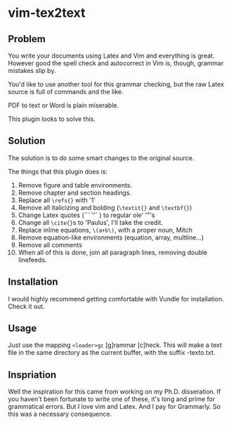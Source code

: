 vim-tex2text
=============

Problem
-------

You write your documents using Latex and Vim and everything is great.
However good the spell check and autocorrect in Vim is, though, grammar
mistakes slip by. 

You'd like to use another tool for this grammar checking, but the raw
Latex source is full of commands and the like. 

PDF to text or Word is plain miserable. 

This plugin looks to solve this. 


Solution
--------

The solution is to do some smart changes to the original source. 

The things that this plugin does is:

1. Remove figure and table environments. 
2. Remove chapter and section headings.
3. Replace all `\refs{}` with '1'
4. Remove all italicizing and bolding (`\textit{}` and `\textbf{}`)
5. Change Latex quotes (````''` ) to regular ole' '"'s
6. Change all `\cite{}`s to 'Paulus', I'll take the credit.
7. Replace inline equations, `\(a+b\)`, with a proper noun, Mitch
8. Remove equation-like environments (equation, array, multline...)
9. Remove all comments
10. When all of this is done, join all paragraph lines, removing double
   linefeeds.


Installation
------------

I would highly recommend getting comfortable with Vundle for
installation. Check it out. 


Usage
-----

Just use the mapping `<leader>gc` [g]rammar [c]heck. This will make a
text file in the same directory as the current buffer, with the suffix
-texto.txt. 

Inspriation
-----------

Well the inspiration for this came from working on my Ph.D. disseration.
If you haven't been fortunate to write one of these, it's long and prime
for grammatical errors. But I love vim and Latex. And I pay for
Grammarly. So this was a necessary consequence.








